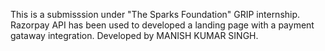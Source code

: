 This is a submisssion under "The Sparks Foundation" GRIP internship.
Razorpay API has been used to developed a landing page with a payment gataway integration.
Developed by MANISH KUMAR SINGH.
